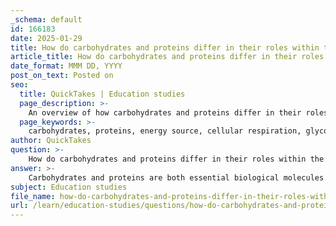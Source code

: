 ```yaml
---
_schema: default
id: 166183
date: 2025-01-29
title: How do carbohydrates and proteins differ in their roles within the body?
article_title: How do carbohydrates and proteins differ in their roles within the body?
date_format: MMM DD, YYYY
post_on_text: Posted on
seo:
  title: QuickTakes | Education studies
  page_description: >-
    An overview of how carbohydrates and proteins differ in their roles within the body, emphasizing their functions such as energy source for carbohydrates and building blocks, enzymatic roles, and immune support for proteins.
  page_keywords: >-
    carbohydrates, proteins, energy source, cellular respiration, glycogen, structural support, dietary fiber, amino acids, enzymes, transport, immune response, hormones, physiological functions, macromolecules
author: QuickTakes
question: >-
    How do carbohydrates and proteins differ in their roles within the body?
answer: >-
    Carbohydrates and proteins are both essential biological molecules that play distinct roles within the body, contributing to various physiological functions.\n\n### Carbohydrates\n1. **Primary Energy Source**: Carbohydrates are primarily used as a source of energy. They are broken down into glucose, which is utilized by cells to produce ATP (adenosine triphosphate) through cellular respiration. This process is crucial for fueling cellular activities.\n   \n2. **Storage**: Carbohydrates can be stored in the body in the form of glycogen, primarily in the liver and muscles. When energy is needed, glycogen can be converted back into glucose.\n\n3. **Structural Role**: Certain carbohydrates, such as cellulose, provide structural support in plant cell walls. In animals, carbohydrates are involved in the formation of glycoproteins and glycolipids, which are important for cell recognition and signaling.\n\n4. **Dietary Fiber**: Some carbohydrates, like dietary fiber, are not digestible but play a vital role in digestive health by promoting regular bowel movements and supporting gut microbiota.\n\n### Proteins\n1. **Building Blocks**: Proteins are made up of amino acids and serve as the building blocks for tissues, including muscles, skin, and organs. They are essential for growth, repair, and maintenance of body structures.\n\n2. **Enzymatic Functions**: Many proteins function as enzymes, which catalyze biochemical reactions in the body. This includes digestion, metabolism, and DNA replication, making proteins crucial for maintaining life processes.\n\n3. **Transport and Storage**: Proteins play a key role in transporting molecules throughout the body. For example, hemoglobin is a protein that carries oxygen in red blood cells. Additionally, proteins can store nutrients, such as ferritin, which stores iron.\n\n4. **Immune Response**: Proteins are vital for the immune system. Antibodies, which are proteins, help identify and neutralize pathogens like bacteria and viruses.\n\n5. **Hormonal Functions**: Some proteins act as hormones, which are signaling molecules that regulate physiological processes. For instance, insulin is a protein hormone that regulates blood sugar levels.\n\n### Summary\nIn summary, carbohydrates primarily serve as an energy source and play roles in storage and structure, while proteins are involved in building tissues, catalyzing reactions, transporting molecules, and supporting immune functions. Both macromolecules are essential for maintaining health and supporting the various functions of living organisms.
subject: Education studies
file_name: how-do-carbohydrates-and-proteins-differ-in-their-roles-within-the-body.md
url: /learn/education-studies/questions/how-do-carbohydrates-and-proteins-differ-in-their-roles-within-the-body
---
```


&nbsp;